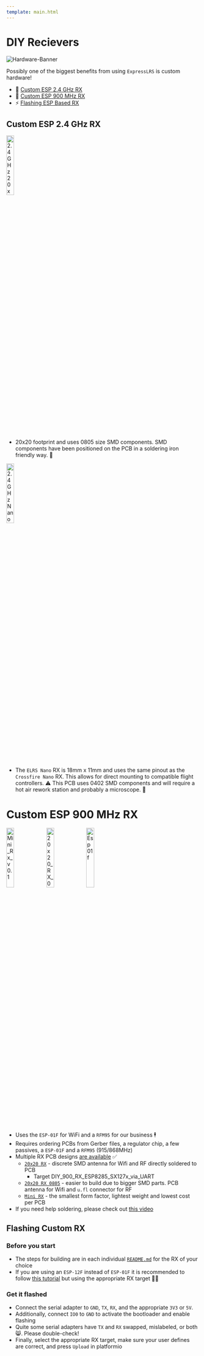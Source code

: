 ```yaml
---
template: main.html
---
```

# DIY Recievers

![Hardware-Banner](https://raw.githubusercontent.com/ExpressLRS/ExpressLRS-Hardware/master/img/hardware.png)

Possibly one of the biggest benefits from using `ExpressLRS` is custom hardware!

- 📶 [Custom ESP 2.4 GHz RX](#custom-esp-24-ghz-rx)
- 📡 [Custom ESP 900 MHz RX](#custom-esp-900-mhz-rx)
- ⚡ [Flashing ESP Based RX](#Flashing-Custom-RX)

## Custom ESP 2.4 GHz RX

<a href="https://github.com/ExpressLRS/ExpressLRS-Hardware/tree/master/PCB/2400MHz/RX_20x20"><img src="https://github.com/ExpressLRS/ExpressLRS-Hardware/blob/master/PCB/2400MHz/RX_20x20/v2.0/img/top.PNG?raw=true" width="20%" alt="2.4 GHz 20x20"></a>

- 20x20 footprint and uses 0805 size SMD components. SMD components have been positioned on the PCB in a soldering iron friendly way. 🚸 

<a href="https://github.com/ExpressLRS/ExpressLRS-Hardware/tree/master/PCB/2400MHz/RX_Nano"><img src="https://github.com/ExpressLRS/ExpressLRS-Hardware/blob/master/PCB/2400MHz/RX_Nano/img/front.jpg?raw=true" width="20%" alt="2.4 GHz Nano"></a>

- The `ELRS Nano` RX is 18mm x 11mm and uses the same pinout as the `Crossfire Nano` RX. This allows for direct mounting to compatible flight controllers. ⚠️ This PCB uses 0402 SMD components and will require a hot air rework station and probably a microscope. 🔬 

# Custom ESP 900 MHz RX

<img src="https://github.com/ExpressLRS/ExpressLRS-Hardware/blob/master/PCB/900MHz/RX_Mini_v0.1/img/front.jpg?raw=true" width="20%" alt="Mini_Rx_v0.1">
<img src="https://github.com/ExpressLRS/ExpressLRS-Hardware/blob/master/PCB/900MHz/RX_20x20_0805_SMD/img/populated_side_1.jpg?raw=true" width="20%" alt="20x20_RX_0805_SMD">
<img src="https://images-na.ssl-images-amazon.com/images/I/51BwxcbSjoL._AC_SL1440_.jpg?raw=true" width = "20%" alt="Esp 01f">

* Uses the `ESP-01F` for WiFi and a `RFM95` for our business 🕴️
* Requires ordering PCBs from Gerber files, a regulator chip, a few passives, a `ESP-01F` and a `RFM95` (915/868MHz)
* Multiple RX PCB designs [are available](https://github.com/ExpressLRS/ExpressLRS-Hardware/tree/master/PCB) ✅ 
  * [`20x20 RX`](https://github.com/ExpressLRS/ExpressLRS-Hardware/tree/master/PCB/900MHz/RX_20x20_0603_SMD) - discrete SMD antenna for Wifi and RF directly soldered to PCB
    * Target DIY_900_RX_ESP8285_SX127x_via_UART
  * [`20x20 RX 0805`](https://github.com/ExpressLRS/ExpressLRS-Hardware/tree/master/PCB/900MHz/RX_20x20_0805_SMD) - easier to build due to bigger SMD parts. PCB antenna for Wifi and `u.fl` connector for RF
  * [`Mini RX`](https://github.com/ExpressLRS/ExpressLRS-Hardware/tree/master/PCB/900MHz/RX_Mini_v1.1) - the smallest form factor, lightest weight and lowest cost per PCB
* If you need help soldering, please check out [this video](https://www.youtube.com/watch?v=fqHleZjTaH8)

## Flashing Custom RX

### Before you start

  * The steps for building are in each individual [`README.md`](https://github.com/ExpressLRS/ExpressLRS-Hardware/tree/master/PCB) for the RX of your choice
  * If you are using an `ESP-12F` instead of `ESP-01F` it is recommended to follow [this tutorial](https://github.com/AlessandroAU/ExpressLRS/wiki/ESP-Backpack-Addon#board-esp12f) but using the appropriate RX target 🧑‍🏫 

### Get it flashed

  * Connect the serial adapter to `GND`, `TX`, `RX`, and the appropriate `3V3` or `5V`.
  * Additionally, connect `IO0` to `GND` to activate the bootloader and enable flashing
  * Quite some serial adapters have `TX` and `RX` swapped, mislabeled, or both 😸. Please double-check!
  * Finally, select the appropriate RX target, make sure your user defines are correct, and press `Upload` in platformio